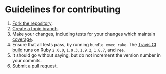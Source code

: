 # Guidelines for contributing

1. [Fork the repository](https://help.github.com/articles/fork-a-repo).
2. [Create a topic branch](http://learn.github.com/p/branching.html).
3. Make your changes, including tests for your changes which maintain [coverage](https://coveralls.io/r/campaignmonitor/createsend-ruby).
4. Ensure that all tests pass, by running `bundle exec rake`. The [Travis CI build](https://travis-ci.org/campaignmonitor/createsend-ruby) runs on Ruby `2.0.0`, `1.9.3`, `1.9.2`, `1.8.7`, and `ree`.
5. It should go without saying, but do not increment the version number in your commits.
6. [Submit a pull request](https://help.github.com/articles/using-pull-requests).
